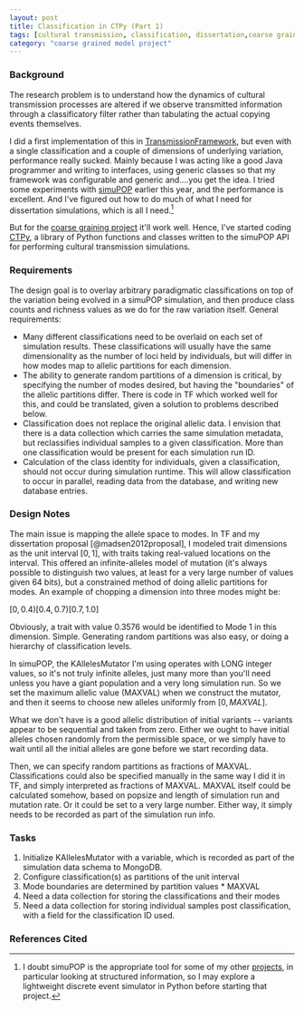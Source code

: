 ```yaml
---
layout: post
title: Classification in CTPy (Part 1)
tags: [cultural transmission, classification, dissertation,coarse graining, simulation, ctpy]
category: "coarse grained model project"
--- 
```


### Background ###

The research problem is to understand how the dynamics of cultural transmission processes are altered if we observe transmitted information through a classificatory filter rather than tabulating the actual copying events themselves.

I did a first implementation of this in [TransmissionFramework](http://github.com/mmadsen/transmissionframework), but even with a single classification and a couple of dimensions of underlying variation, performance really sucked.  Mainly because I was acting like a good Java programmer and writing to interfaces, using generic classes so that my framework was configurable and generic and....you get the idea.  I tried some experiments with [simuPOP](http://simupop.sourceforge.net)  earlier this year, and the performance is excellent.  And I've figured out how to do much of what I need for dissertation simulations, which is all I need.[^1]  

But for the [coarse graining project](/projects/coarsegraining/) it'll work well.  Hence, I've started coding [CTPy](http://github.com/mmadsen/ctpy), a library of Python functions and classes written to the simuPOP API for performing cultural transmission simulations.  

###  Requirements ###

The design goal is to overlay arbitrary paradigmatic classifications on top of the variation being evolved in a simuPOP simulation, and then produce class counts and richness values as we do for the raw variation itself.  General requirements:

* Many different classifications need to be overlaid on each set of simulation results.  These classifications will usually have the same dimensionality as the number of loci held by individuals, but will differ in how modes map to allelic partitions for each dimension.  
* The ability to generate random partitions of a dimension is critical, by specifying the number of modes desired, but having the "boundaries" of the allelic partitions differ.  There is code in TF which worked well for this, and could be translated, given a solution to problems described below.  
* Classification does not replace the original allelic data.  I envision that there is a data collection which carries the same simulation metadata, but reclassifies individual samples to a given classification.  More than one classification would be present for each simulation run ID.  
* Calculation of the class identity for individuals, given a classification, should not occur during simulation runtime.  This will allow classification to occur in parallel, reading data from the database, and writing new database entries.  

### Design Notes ###
The main issue is mapping the allele space to modes.  In TF and my dissertation proposal [@madsen2012proposal], I modeled trait dimensions as the unit interval $[0,1]$, with traits taking real-valued locations on the interval.  This offered an infinite-alleles model of mutation (it's always possible to distinguish two values, at least for a very large number of values given 64 bits), but a constrained method of doing allelic partitions for modes.   An example of chopping a dimension into three modes might be:

$[0, 0.4) [0.4, 0.7) [0.7, 1.0]$

Obviously, a trait with value $0.3576$ would be identified to Mode 1 in this dimension.  Simple.   Generating random partitions was also easy, or doing a hierarchy of classification levels.

In simuPOP, the KAllelesMutator I'm using operates with LONG integer values, so it's not truly infinite alleles, just many more than you'll need unless you have a giant population and a very long simulation run.  So we set the maximum allelic value (MAXVAL) when we construct the mutator, and then it seems to choose new alleles uniformly from $[0, MAXVAL]$.  

What we don't have is a good allelic distribution of initial variants -- variants appear to be sequential and taken from zero.  Either we ought to have initial alleles chosen randomly from the permissible space, or we simply have to wait until all the initial alleles are gone before we start recording data.  

Then, we can specify random partitions as fractions of MAXVAL.  Classifications could also be specified manually in the same way I did it in TF, and simply interpreted as fractions of MAXVAL.  MAXVAL itself could be calculated somehow, based on popsize and length of simulation run and mutation rate.  Or it could be set to a very large number.  Either way, it simply needs to be recorded as part of the simulation run info.

### Tasks ###

1.  Initialize KAllelesMutator with a variable, which is recorded as part of the simulation data schema to MongoDB.
2. Configure classification(s) as partitions of the unit interval
3. Mode boundaries are determined by partition values * MAXVAL
4. Need a data collection for storing the classifications and their modes
5. Need a data collection for storing individual samples post classification, with a field for the classification ID used.

### References Cited ###





[^1]:  I doubt simuPOP is the appropriate tool for some of my other [projects](/research.html), in particular 
	looking at structured information, so I may explore a lightweight discrete event simulator in Python before 
	starting that project.  









